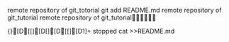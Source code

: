remote repository of git_totorial
git add README.md
remote repository of git_tutorial
remote repository of git_tutorial

{}[D[[][D[][D[[][D1]+ stopped
cat >>README.md
